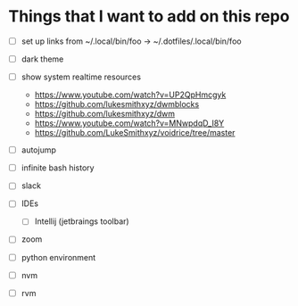 Things that I want to add on this repo
================================================================================

- [ ] set up links from ~/.local/bin/foo -> ~/.dotfiles/.local/bin/foo
- [ ] dark theme
- [ ] show system realtime resources
    - https://www.youtube.com/watch?v=UP2QpHmcgyk
    - https://github.com/lukesmithxyz/dwmblocks
    - https://github.com/lukesmithxyz/dwm
    - https://www.youtube.com/watch?v=MNwpdqD_I8Y
    - https://github.com/LukeSmithxyz/voidrice/tree/master
- [ ] autojump
- [ ] infinite bash history


- [ ] slack
- [ ] IDEs
    - [ ] Intellij (jetbraings toolbar)
- [ ] zoom
- [ ] python environment
- [ ] nvm
- [ ] rvm